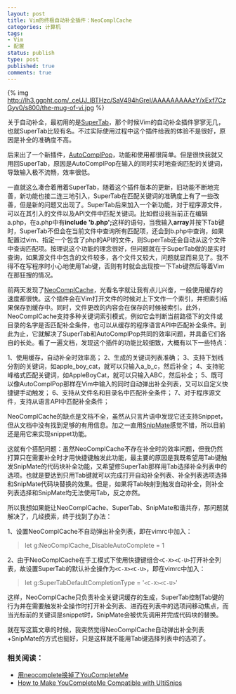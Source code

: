 ```yaml
---
layout: post
title: Vim的终极自动补全插件：NeoComplCache
categories: 计算机
tags:
- Vim
- 配置
status: publish
type: post
published: true
comments: true
---
```


{% img http://lh3.ggpht.com/_ceUJ_lBTHzc/SaV494hGreI/AAAAAAAAAzY/xExf7CzGyv0/s800/the-mug-of-vi.jpg %}

<p>关于自动补全，最初用的是<a href="http://www.vim.org/scripts/script.php?script_id=1643">SuperTab</a>，那个时候Vim的自动补全插件寥寥无几，也就SuperTab比较有名。不过实际使用过程中这个插件给我的体验不是很好，原因是补全的准确度不高。</p>

<p>后来出了一个新插件，<a href="http://www.vim.org/scripts/script.php?script_id=1879">AutoComplPop</a>，功能和使用都很简单。但是很快我就又用回SuperTab，原因是AutoComplPop在输入的同时实时地查询匹配的关键词，导致输入极不流畅，效率很低。</p>

<p>一直就这么凑合着用着SuperTab，随着这个插件版本的更新，旧功能不断地完善，新功能也接二连三地引入，SuperTab在匹配关键词的准确度上有了一些改善，但是新的问题又出现了。SuperTab后来加入一个新功能，对于程序源文件，可以在其引入的文件以及API文件中匹配关键词。比如假设我当前正在编辑a.php，在a.php中有<strong>include 'b.php';</strong>这样的语句，当我输入<strong>array</strong>并按下Tab键时，SuperTab不但会在当前文件中查询所有匹配项，还会到b.php中查询，如果配置过vim、指定一个包含了php的API的文件，则SuperTab还会自动从这个文件中查询匹配项。按理说这个功能的理念很好，但问题就在于SuperTab做的是实时查询，如果源文件中包含的文件较多，各个文件又较大，问题就显而易见了。我不得不在写程序时小心地使用Tab键，否则有时就会出现按一下Tab键然后等着Vim在那狂搜的情况。</p>

<p>前两天发现了<a href="http://www.vim.org/scripts/script.php?script_id=2620">NeoComplCache</a>，光看名字就让我有点儿兴奋，一般使用缓存的速度都很快。这个插件会在Vim打开文件的时候对上下文作一个索引，并把索引结果保存到缓存中。同时，文件更改的内容会在保存的时候被索引。此外，NeoComplCache支持多种关键词索引模式，例如它会判断当前路径下的文件或目录的名字是否匹配补全条件，也可以从缓存的程序语言API中匹配补全条件。到此为止，它就解决了SuperTab和AutoComplPop共同的效率问题，并具备它们各自的长处。看了一遍文档，发现这个插件的功能比较细致，大概有以下一些特点：</p>

<p>1、使用缓存，自动补全时效率高；
2、生成的关键词列表准确；
3、支持下划线分割的关键词，如apple_boy_cat，就可以只输入a_b_c，然后补全；
4、支持驼峰格式匹配关键词，如AppleBoyCat，就可以只输入ABC，然后补全；
5、既可以像AutoComplPop那样在Vim中输入的同时自动弹出补全列表，又可以自定义快捷键手动触发；
6、支持从文件名和目录名中匹配补全条件；
7、对于程序源文件，支持从语言API中匹配补全条件；</p>

<p>NeoComplCache的缺点是文档不全，虽然从只言片语中发现它还支持Snippet，但从文档中没有找到足够的有用信息。加之一直用<a href="http://www.vim.org/scripts/script.php?script_id=2540">SnipMate</a>感觉不错，所以目前还是用它来实现snippet功能。</p>

<p>这就有个搭配问题：虽然NeoComplCache不存在补全时的效率问题，但我仍然打算只在需要补全时才用快捷键触发此功能，最主要的原因是我既希望用Tab键触发SnipMate的代码块补全功能，又希望修SuperTab那样用Tab选择补全列表中的选项。也就是要达到只用Tab键就可以完成打开自动补全列表、补全列表选项选择和SnipMate代码块替换的效果。但是，如果将Tab映射到触发自动补全，则补全列表选择和SnipMate均无法使用Tab，反之亦然。</p>

<p>所以我想如果能让NeoComplCache、SuperTab、SnipMate和谐共存，那问题就解决了，几经摸索，终于找到了办法：</p>

<p>1、设置NeoComplCache不自动弹出补全列表，即在vimrc中加入：</p>

<blockquote>
  <p>let g:NeoComplCache_DisableAutoComplete = 1</p>
</blockquote>

<p>2、由于NeoComplCache在手工模式下使用快捷键组合<code>&lt;C-X&gt;&lt;C-U&gt;</code>打开补全列表，故设置SuperTab的默认补全操作为<code>&lt;C-X&gt;&lt;C-U&gt;</code>，即在vimrc中加入：</p>

<blockquote>
  <p>let g:SuperTabDefaultCompletionType = '<code>&lt;C-X&gt;&lt;C-U&gt;</code>'</p>
</blockquote>

<p>这样，NeoComplCache只负责补全关键词缓存的生成，SuperTab控制Tab键的行为并在需要触发补全操作时打开补全列表、进而在列表中的选项间移动焦点，而当光标前的关键词是snippet时，SnipMate会被优先调用并完成代码块的替换。</p>

<p>就在写这篇文章的时候，我突然觉得NeoComplCache自动弹出补全列表+SnipMate的方式也挺好，只是这样就不能用Tab键选择列表中的选项了。</p>

### 相关阅读：

* [用neocomplete换掉了YouCompleteMe](/post/replace-youcompleteme-with-neocomplete/)
* [How to Make YouCompleteMe Compatible with UltiSnips](/post/make-youcompleteme-ultisnips-compatible/)
